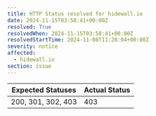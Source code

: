 ```yaml
---
title: HTTP Status resolved for hidewall.io
date: 2024-11-15T03:58:41+00:00Z
resolved: True
resolvedWhen: 2024-11-15T03:58:41+00:00Z
resolvedStartTime: 2024-11-08T11:28:04+00:00Z
severity: notice
affected:
  - hidewall.io
section: issue
---
```


| Expected Statuses | Actual Status  |
|-------------------|----------------|
| 200, 301, 302, 403 | 403 |
